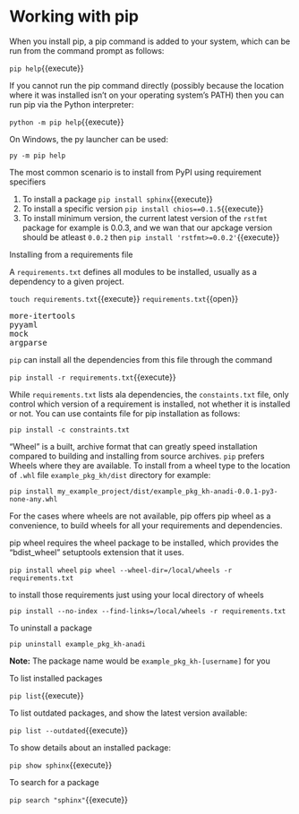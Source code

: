 # Working with pip

When you install pip, a pip command is added to your system, which can be run from the command prompt as follows:

`pip help`{{execute}}

If you cannot run the pip command directly (possibly because the location where it was installed isn’t on your operating system’s PATH) then you can run pip via the Python interpreter:

`python -m pip help`{{execute}}

On Windows, the py launcher can be used:

`py -m pip help`

The most common scenario is to install from PyPI using requirement specifiers

1. To install a package `pip install sphinx`{{execute}}
2. To install a specific version `pip install chios==0.1.5`{{execute}}
3. To install minimum version, the current latest version of the `rstfmt` package for example is 0.0.3, and we wan that our apckage version should be atleast `0.0.2` then `pip install 'rstfmt>=0.0.2'`{{execute}}

Installing from a requirements file

A `requirements.txt` defines all modules to be installed, usually as a dependency to a given project.

`touch requirements.txt`{{execute}}
`requirements.txt`{{open}}

<pre class="file" data-filename="requirements.txt" data-target="replace">
more-itertools
pyyaml
mock
argparse
</pre>

`pip` can install all the dependencies from this file through the command

`pip install -r requirements.txt`{{execute}}

While `requirements.txt` lists ala dependencies, the `constaints.txt` file, only control which version of a requirement is installed, not whether it is installed or not. You can use containts file for pip installation as follows:

`pip install -c constraints.txt`

“Wheel” is a built, archive format that can greatly speed installation compared to building and installing from source archives. `pip` prefers Wheels where they are available. To install from a wheel type to the location of `.whl` file `example_pkg_kh/dist` directory for example:

`pip install my_example_project/dist/example_pkg_kh-anadi-0.0.1-py3-none-any.whl`

For the cases where wheels are not available, pip offers pip wheel as a convenience, to build wheels for all your requirements and dependencies.

pip wheel requires the wheel package to be installed, which provides the “bdist_wheel” setuptools extension that it uses.

`pip install wheel`
`pip wheel --wheel-dir=/local/wheels -r requirements.txt`

to install those requirements just using your local directory of wheels

`pip install --no-index --find-links=/local/wheels -r requirements.txt`

To uninstall a package

`pip uninstall example_pkg_kh-anadi`

**Note:** The package name would be `example_pkg_kh-[username]` for you

To list installed packages

`pip list`{{execute}}

To list outdated packages, and show the latest version available:

`pip list --outdated`{{execute}}

To show details about an installed package:

`pip show sphinx`{{execute}}

To search for a package

`pip search "sphinx"`{{execute}}

